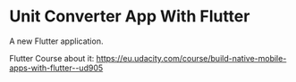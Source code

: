 # Unit Converter App With Flutter

A new Flutter application.


Flutter Course about it: https://eu.udacity.com/course/build-native-mobile-apps-with-flutter--ud905
